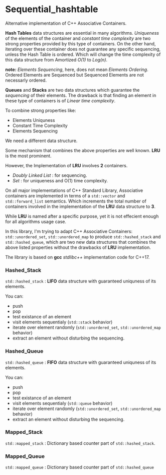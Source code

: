 # Sequential_hashtable
Alternative implementation of C++ Associative Containers.

**Hash Tables** data structures are essential in many algorithms.
*Uniqueness* of the elements of the container and *constant time complexity* are two strong properties provided by this type of containers.
On the other hand, iterating over these container does not guarantee any specific sequencing, unless the Hash Table is ordered. Which will change the time complexity of this data structure from Amortized *O(1)* to *Log(n)*.

**note:** *Elements Sequencing*, here, does not mean *Elements Ordering*. Ordered Elements are Sequenced but Sequenced Elements are not necessarly ordered.

**Queues** and **Stacks** are two data structures which guarantee the *sequencing* of their elements.
The drawback is that finding an element in these type of containers is of *Linear time complexity*.

To combine strong properties like:
  * Elements Uniquness
  * Constant Time Complexity
  * Elements Sequencing

We need a different data structure.

Some mechanism that combines the above properties are well known. **LRU** is the most prominent.

However, the Implementation of **LRU** involves **2** containers.
  * *Doubly Linked List* : for sequencing.
  * *Set* : for uniqueness and O(1) time complexity.

On all major implementations of C++ Standard Library, Associative containers are implemented in terms of a `std::vector` and `std::forward_list` semantics. Which increments the total number of containers involved in the implementation of the **LRU** data structure to **3**.

While **LRU** is named after a specific purpose, yet it is not effecient enough for all algorithms usage case.

In this library, I'm trying to adapt C++ Associative Containers: `std::unordered_set`, `std::unordered_map` to produce `std::hashed_stack` and `std::hashed_queue`, which are two new data structures that combines the above listed properties without the drawbacks of **LRU** implementation.

The library is based on **gcc** *stdlibc++* implementation code for C++17.

### Hashed_Stack
`std::hashed_stack` : **LIFO** data structure with guaranteed uniquness of its elements.

You can:
* push
* pop
* test existance of an element
* visit elements sequentialy (`std::stack` behavior)
* iterate over element randomly (`std::unordered_set`, `std::unordered_map` behavior)
* extract an element without disturbing the sequencing.

### Hashed_Queue
`std::hashed_queue` : **FIFO** data structure with guaranteed uniquness of its elements.

You can:
* push
* pop
* test existance of an element
* visit elements sequentialy (`std::queue` behavior)
* iterate over element randomly (`std::unordered_set`, `std::unordered_map` behavior)
* extract an element without disturbing the sequencing.

### Mapped_Stack
`std::mapped_stack` : Dictionary based counter part of `std::hashed_stack`.

### Mapped_Queue
`std::mapped_queue` : Dictionary based counter part of `std::hashed_queue`